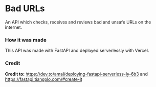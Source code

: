 # Bad URLs
An API which checks, receives and reviews bad and unsafe URLs on the internet.

### How it was made
This API was made with FastAPI and deployed serverlessly with Vercel.

### Credit
**Credit to:** https://dev.to/amal/deploying-fastapi-serverless-ly-6b3 and https://fastapi.tiangolo.com/#create-it
